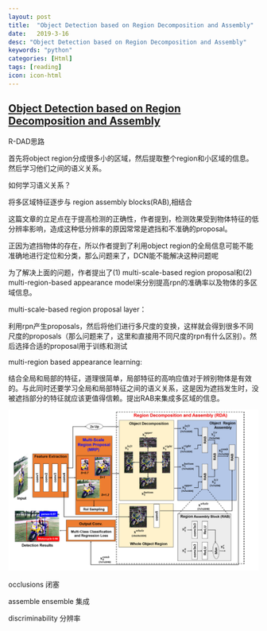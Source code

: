 ```yaml
---
layout: post
title:  "Object Detection based on Region Decomposition and Assembly"
date:   2019-3-16
desc: "Object Detection based on Region Decomposition and Assembly"
keywords: "python"
categories: [Html]
tags: [reading]
icon: icon-html
---
```


## [Object Detection based on Region Decomposition and Assembly](https://arxiv.org/pdf/1901.08225.pdf)

R-DAD思路

首先将object region分成很多小的区域，然后提取整个region和小区域的信息。然后学习他们之间的语义关系。

如何学习语义关系？

将多区域特征逐步与 region assembly blocks(RAB),相结合

这篇文章的立足点在于提高检测的正确性，作者提到，检测效果受到物体特征的低分辨率影响，造成这种低分辨率的原因常常是遮挡和不准确的proposal。

正因为遮挡物体的存在，所以作者提到了利用object region的全局信息可能不能准确地进行定位和分类，那么问题来了，DCN能不能解决这种问题呢

为了解决上面的问题，作者提出了(1) multi-scale-based region proposal和(2)
multi-region-based appearance model来分别提高rpn的准确率以及物体的多区域信息。

multi-scale-based region proposal layer：

利用rpn产生proposals，然后将他们进行多尺度的变换，这样就会得到很多不同尺度的proposals（那么问题来了，这里和直接用不同尺度的rpn有什么区别）。然后选择合适的proposal用于训练和测试

multi-region based appearance learning:

结合全局和局部的特征，道理很简单，局部特征的高响应值对于辨别物体是有效的。与此同时还要学习全局和局部特征之间的语义关系，这是因为遮挡发生时，没被遮挡部分的特征就应该更值得信赖。提出RAB来集成多区域的信息。

<img src='../assets/img/paper-4-1.jpg' style="zoom:100%">



occlusions   闭塞

assemble     ensemble   集成

discriminability 分辨率